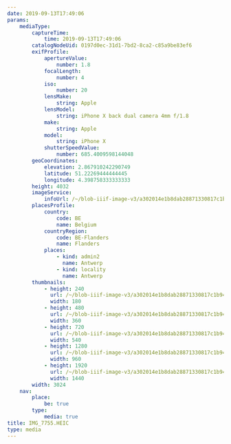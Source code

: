 ```yaml
---
date: 2019-09-13T17:49:06
params:
    mediaType:
        captureTime:
            time: 2019-09-13T17:49:06
        catalogNodeUid: 0197d0ec-31d1-7bd2-8ca2-c85a9be83ef6
        exifProfile:
            apertureValue:
                number: 1.8
            focalLength:
                number: 4
            iso:
                number: 20
            lensMake:
                string: Apple
            lensModel:
                string: iPhone X back dual camera 4mm f/1.8
            make:
                string: Apple
            model:
                string: iPhone X
            shutterSpeedValue:
                number: 685.4009598144048
        geoCoordinates:
            elevation: 2.867910242290749
            latitude: 51.22269444444445
            longitude: 4.398758333333333
        height: 4032
        imageService:
            infoUrl: /~/blob-iiif-image-v3/a302014e1b8dab28871330817c1b94a7238c6fa8a9928c621f0b53a9585d51d1/info.json
        placesProfile:
            country:
                code: BE
                name: Belgium
            countryRegion:
                code: BE-Flanders
                name: Flanders
            places:
                - kind: admin2
                  name: Antwerp
                - kind: locality
                  name: Antwerp
        thumbnails:
            - height: 240
              url: /~/blob-iiif-image-v3/a302014e1b8dab28871330817c1b94a7238c6fa8a9928c621f0b53a9585d51d1/full/180%2C240/0/default.jpg
              width: 180
            - height: 480
              url: /~/blob-iiif-image-v3/a302014e1b8dab28871330817c1b94a7238c6fa8a9928c621f0b53a9585d51d1/full/360%2C480/0/default.jpg
              width: 360
            - height: 720
              url: /~/blob-iiif-image-v3/a302014e1b8dab28871330817c1b94a7238c6fa8a9928c621f0b53a9585d51d1/full/540%2C720/0/default.jpg
              width: 540
            - height: 1280
              url: /~/blob-iiif-image-v3/a302014e1b8dab28871330817c1b94a7238c6fa8a9928c621f0b53a9585d51d1/full/960%2C1280/0/default.jpg
              width: 960
            - height: 1920
              url: /~/blob-iiif-image-v3/a302014e1b8dab28871330817c1b94a7238c6fa8a9928c621f0b53a9585d51d1/full/1440%2C1920/0/default.jpg
              width: 1440
        width: 3024
    nav:
        place:
            be: true
        type:
            media: true
title: IMG_7755.HEIC
type: media
---
```

